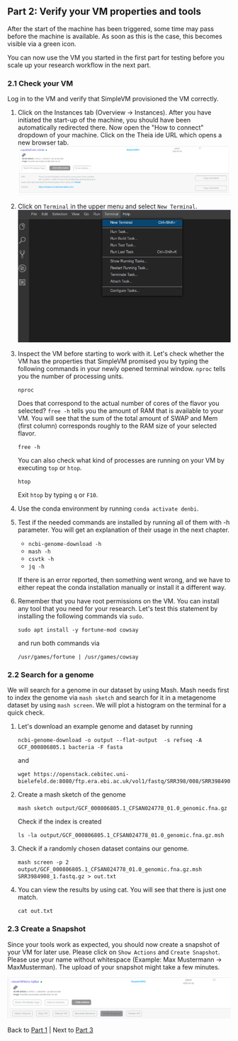 ## Part 2: Verify your VM properties and tools

After the start of the machine has been triggered, some time may pass before the machine is available. As soon as this is the case, this becomes visible via a green icon.

You can now use the VM you started in the first part for testing
before you scale up your research workflow in the next part.

### 2.1 Check your VM

Log in to the VM and verify that SimpleVM provisioned the VM correctly.

1. Click on the Instances tab (Overview -> Instances). After you have initiated the start-up of the machine, you should have been automatically redirected there. Now open the "How to connect"
   dropdown of your machine. Click on the Theia ide URL which opens a new browser tab.
   ![](figures/howtoconnect.png)
2. Click on `Terminal` in the upper menu and select `New Terminal`.
   ![](figures/terminal.png)
3. Inspect the VM before starting to work with it. Let's check whether the VM
   has the properties that SimpleVM promised you by typing the following commands
   in your newly opened terminal window.
   `nproc` tells you the number of processing units.
   ```
   nproc
   ```
   Does that correspond to the actual number of cores of the flavor you selected?
   `free -h` tells you the amount of RAM that is available to your VM. You will see
   that the sum of the total amount of SWAP and Mem (first column) corresponds 
   roughly to the RAM size of your selected flavor.
   ```
   free -h
   ```
   You can also check what kind of processes are running on your VM by executing `top`
   or `htop`.
   ```
   htop
   ```
   Exit `htop` by typing `q` or `F10`.

4. Use the conda environment by running `conda activate denbi`.

5. Test if the needed commands are installed by running all of them with -h parameter.
   You will get an explanation of their usage in the next chapter.

   * `ncbi-genome-download -h`
   * `mash -h`
   * `csvtk -h`
   * `jq -h`
   
   If there is an error reported, then something went wrong, and we have to either
   repeat the conda installation manually or install it a different way.

6. Remember that you have root permissions on the VM. You can install any
   tool that you need for your research.
   Let's test this statement by installing the following commands via `sudo`.
   ```
   sudo apt install -y fortune-mod cowsay
   ```
   and run both commands via
   ```
   /usr/games/fortune | /usr/games/cowsay 
   ```

### 2.2 Search for a genome 

We will search for a genome in our dataset by using Mash. Mash needs first
to index the genome via `mash sketch` and search for it in a metagenome dataset by using `mash screen`.
We will plot a histogram on the terminal for a quick check.

1. Let's download an example genome and dataset by running
   ```
   ncbi-genome-download -o output --flat-output  -s refseq -A GCF_000806805.1 bacteria -F fasta
   ```
   and
   ```
   wget https://openstack.cebitec.uni-bielefeld.de:8080/ftp.era.ebi.ac.uk/vol1/fastq/SRR398/008/SRR3984908/SRR3984908_1.fastq.gz
   ```

2. Create a mash sketch of the genome
   ```
   mash sketch output/GCF_000806805.1_CFSAN024778_01.0_genomic.fna.gz
   ```
   Check if the index is created
   ```
   ls -la output/GCF_000806805.1_CFSAN024778_01.0_genomic.fna.gz.msh
   ```

3. Check if a randomly chosen dataset contains our genome.  
   ```
   mash screen -p 2 output/GCF_000806805.1_CFSAN024778_01.0_genomic.fna.gz.msh SRR3984908_1.fastq.gz > out.txt
   ```

4. You can view the results by using cat. You will see that there is just one match.
   ```
   cat out.txt
   ```

### 2.3 Create a Snapshot

Since your tools work as expected, you should now create a snapshot of your
VM for later use. Please click on `Show Actions` and `Create Snapshot`.
Please use your name without whitespace (Example: Max Mustermann -> MaxMusterman).
The upload of your snapshot might take a few minutes.

![](figures/snapshot.png)

Back to [Part 1](part1.md) | Next to [Part 3](part3.md)
